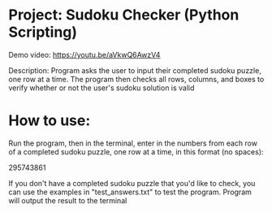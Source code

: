 # Project: Sudoku Checker (Python Scripting)

Demo video: https://youtu.be/aVkwQ6AwzV4

Description: Program asks the user to input their completed sudoku puzzle, one row at a time. The program then checks all rows, columns, and boxes to verify whether or not the user's sudoku solution is valid

# How to use:

Run the program, then in the terminal, enter in the numbers from each row of a completed sudoku puzzle, one row at a time, in this format (no spaces):

295743861

If you don't have a completed sudoku puzzle that you'd like to check, you can use the examples in "test_answers.txt" to test the program. Program will output the result to the terminal
